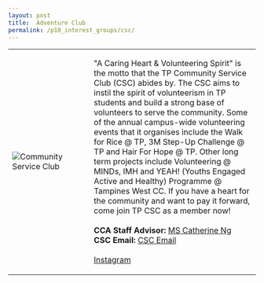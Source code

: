 ```yaml
---
layout: post
title:  Adventure Club
permalink: /p10_interest_groups/csc/
---
```


<table>
    <tr>
        <td style="width:33%"><image src="{{site.baseurl}}/images/CCA_CSC.jpg" style="display:block;margin-left:auto;margin-right:auto;" alt="Community Service Club"></image></td>
        <td>
            <p>
                "A Caring Heart & Volunteering Spirit" is the motto that the TP Community Service Club (CSC) abides by. The CSC aims to instil the spirit of volunteerism in TP students and build a strong base of volunteers to serve the community.  Some of the annual campus-wide volunteering events that it organises include the Walk for Rice @ TP, 3M Step-Up Challenge @ TP and Hair For Hope @ TP. Other long term projects include Volunteering @ MINDs, IMH and YEAH! (Youths Engaged Active and Healthy) Programme @ Tampines West CC.  If you have a heart for the community and want to pay it forward, come join TP CSC as a member now!<br>
                <br>
                <b>CCA Staff Advisor:</b> <a href="mailto:catherine_ng@tp.edu.sg">MS Catherine Ng</a><br>
                <b>CSC Email:</b> <a href="mailto:csc@student.tp.edu.sg">CSC Email</a><br>
                <br>
                <a href="https://www.instagram.com/tpcsc">Instagram</a>
            </p>
        </td>
    </tr>
 
</table>
